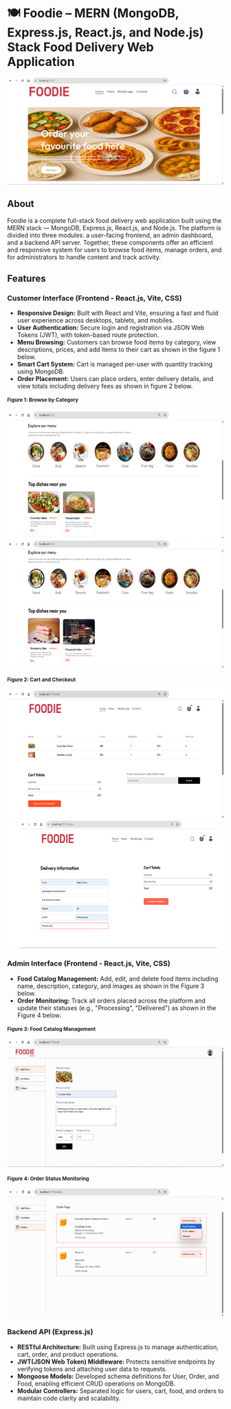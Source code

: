 # 🍽️ Foodie – MERN (MongoDB, Express.js, React.js, and Node.js) Stack Food Delivery Web Application

<img src="Images/Home_Page_A.png" alt="Foodie Banner">

## About
Foodie is a complete full-stack food delivery web application built using the MERN stack — MongoDB, Express.js, React.js, and Node.js. The platform is divided into three modules: a user-facing frontend, an admin dashboard, and a backend API server. Together, these components offer an efficient and responsive system for users to browse food items, manage orders, and for administrators to handle content and track activity.

## Features
### Customer Interface (Frontend - React.js, Vite, CSS)
- **Responsive Design:** Built with React and Vite, ensuring a fast and fluid user experience across desktops, tablets, and mobiles.
- **User Authentication:** Secure login and registration via JSON Web Tokens (JWT), with token-based route protection.
- **Menu Browsing:** Customers can browse food items by category, view descriptions, prices, and add items to their cart as shown in the figure 1 below.
- **Smart Cart System:** Cart is managed per-user with quantity tracking using MongoDB.
- **Order Placement:** Users can place orders, enter delivery details, and view totals including delivery fees as shown in figure 2 below.
  
<p align=""><strong><small>Figure 1: Browse by Category </small></strong></p> 

<img src="Images/Home_Page_B.png" height= "300" width="650" style="margin-right: 10px;"/>   

<img src="Images/Home_Page_C.png" height="300" width="650"/>

<p align=""><strong><small>Figure 2: Cart and Checkout </small></strong></p> 

<img src="Images/Checkout_Page_1.png" height= "300" width="650" style="margin-right: 10px;"/>   

<img src="Images/Checkout_Page_2.png" height="300" width="650"/>

### Admin Interface (Frontend - React.js, Vite, CSS)
- **Food Catalog Management:** Add, edit, and delete food items including name, description, category, and images as shown in the Figure 3 below.
- **Order Monitoring:** Track all orders placed across the platform and update their statuses (e.g., "Processing", "Delivered") as shown in the Figure 4 below.
  
<p align=""><strong><small>Figure 3: Food Catalog Management </small></strong></p> 

<img src="Images/Admin_Page_1.png" height= "300" width="650"/>

<p align=""><strong><small>Figure 4: Order Status Monitoring </small></strong></p> 

<img src="Images/Admin_Page_2.png" height= "300" width="650"/>

### Backend API (Express.js)
- **RESTful Architecture:** Built using Express.js to manage authentication, cart, order, and product operations.
- **JWT(JSON Web Token) Middleware:** Protects sensitive endpoints by verifying tokens and attaching user data to requests.
- **Mongoose Models:** Developed schema definitions for User, Order, and Food, enabling efficient CRUD operations on MongoDB.
- **Modular Controllers:** Separated logic for users, cart, food, and orders to maintain code clarity and scalability.


